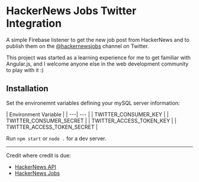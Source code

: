 # HackerNews Jobs Twitter Integration

A simple Firebase listener to get the new job post from HackerNews and to publish them on the [@hackernewsjobs](https://twitter.com/hackernewsjobs) channel on Twitter.

This project was started as a learning experience for me to get familiar with Angular.js, and I welcome anyone else in the web development community to play with it :)

## Installation

Set the environemnt variables defining your mySQL server information:

| Environment Variable |
| ---| --- |
| TWITTER_CONSUMER_KEY |
| TWITTER_CONSUMER_SECRET |
| TWITTER_ACCESS_TOKEN_KEY |
| TWITTER_ACCESS_TOKEN_SECRET |

Run `npm start` or `node .` for a dev server.
  
---

Credit where credit is due:
* [HackerNews API](https://github.com/HackerNews/API)
* [HackerNews Jobs](https://news.ycombinator.com/jobs)

